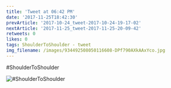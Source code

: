 ```yaml
---
title: 'Tweet at 06:42 PM'
date: '2017-11-25T18:42:30'
prevArticle: '2017-10-24_tweet-2017-10-24-19-17-02'
nextArticle: '2017-11-25_tweet-2017-11-25-20-09-42'
retweets: 0
likes: 0
tags: ShoulderToShoulder - tweet
img_filename: /images/934492508050116608-DPf790AXkAAxYco.jpg
---
```

#ShoulderToShoulder

![#ShoulderToShoulder](/images/934492508050116608-DPf790AXkAAxYco.jpg "#ShoulderToShoulder")